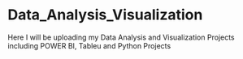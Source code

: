 # Data_Analysis_Visualization
Here I will be uploading my Data Analysis and Visualization Projects including POWER BI, Tableu and Python Projects

